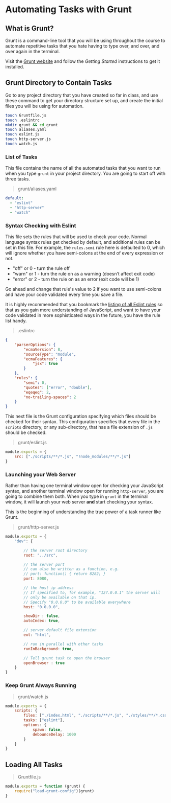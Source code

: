 # Automating Tasks with Grunt

## What is Grunt?

Grunt is a command-line tool that you will be using throughout the course to automate repetitive tasks that you hate having to type over, and over, and over again in the terminal.

Visit the [Grunt website](https://gruntjs.com/getting-started) and follow the _Getting Started_ instructions to get it installed.

## Grunt Directory to Contain Tasks

Go to any project directory that you have created so far in class, and use these command to get your directory structure set up, and create the initial files you will be using for automation.

```sh
touch Gruntfile.js
touch .eslintrc
mkdir grunt && cd grunt
touch aliases.yaml
touch eslint.js
touch http-server.js
touch watch.js
```

### List of Tasks

This file contains the name of all the automated tasks that you want to run when you type `grunt` in your project directory. You are going to start off with three tasks.

> grunt/aliases.yaml

```yaml
default:
  - "eslint"
  - "http-server"
  - "watch"
```

### Syntax Checking with Eslint

This file sets the rules that will be used to check your code. Normal language syntax rules get checked by default, and additional rules can be set in this file. For example, the `rules.semi` rule here is defaulted to 0, which will ignore whether you have semi-colons at the end of every expression or not.

* "off" or 0 - turn the rule off
* "warn" or 1 - turn the rule on as a warning (doesn’t affect exit code)
* "error" or 2 - turn the rule on as an error (exit code will be 1)

Go ahead and change that rule's value to 2 if you want to use semi-colons and have your code validated every time you save a file.

It is highly recommended that you bookmark the [listing of all Eslint rules](https://eslint.org/docs/rules/) so that as you gain more understanding of JavaScript, and want to have your code validated in more sophisticated ways in the future, you have the rule list handy.

> .eslintrc

```json
{
    "parserOptions": {
        "ecmaVersion": 8,
        "sourceType": "module",
        "ecmaFeatures": {
            "jsx": true
        }
    },
    "rules": {
        "semi": 0,
        "quotes": ["error", "double"],
        "eqeqeq": 2,
        "no-trailing-spaces": 2
    }
}
```

This next file is the Grunt configuration specifying which files should be checked for their syntax. This configuration specifies that every file in the `scripts` directory, or any sub-directory, that has a file extension of `.js` should be checked.

> grunt/eslint.js

```js
module.exports = {
    src: ["./scripts/**/*.js", "!node_modules/**/*.js"]
}
```

### Launching your Web Server

Rather than having one terminal window open for checking your JavaScript syntax, and another terminal window open for running `http-server`, you are going to combine them both. When you type in `grunt` in the terminal window, it will launch your web server **and** start checking your syntax.

This is the beginning of understanding the true power of a task runner like Grunt.

> grunt/http-server.js

```js
module.exports = {
    "dev": {

        // the server root directory
        root: "../src",

        // the server port
        // can also be written as a function, e.g.
        // port: function() { return 8282; }
        port: 8080,

        // the host ip address
        // If specified to, for example, "127.0.0.1" the server will
        // only be available on that ip.
        // Specify "0.0.0.0" to be available everywhere
        host: "0.0.0.0",

        showDir : false,
        autoIndex: true,

        // server default file extension
        ext: "html",

        // run in parallel with other tasks
        runInBackground: true,

        // Tell grunt task to open the browser
        openBrowser : true
    }
}
```

### Keep Grunt Always Running

> grunt/watch.js

```js
module.exports = {
    scripts: {
        files: ["./index.html", "./scripts/**/*.js", "./styles/**/*.css", "!node_modules/**/*.js"],
        tasks: ["eslint"],
        options: {
            spawn: false,
            debounceDelay: 1000
        }
    }
}
```

## Loading All Tasks

> Gruntfile.js

```js
module.exports = function (grunt) {
    require("load-grunt-config")(grunt)
}
```

